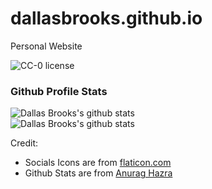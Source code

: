 # dallasbrooks.github.io

Personal Website

![CC-0 license](https://img.shields.io/badge/License-CC--0-blue.svg) 

### Github Profile Stats

![Dallas Brooks's github stats](https://github-readme-stats.vercel.app/api?username=dallasbrooks&theme=tokyonight)<br>
![Dallas Brooks's github stats](https://github-readme-stats.vercel.app/api/top-langs/?username=dallasbrooks&theme=tokyonight&layout=compact)

Credit:
- Socials Icons are from [flaticon.com](https://www.flaticon.com/)
- Github Stats are from [Anurag Hazra](https://github.com/anuraghazra/github-readme-stats)
